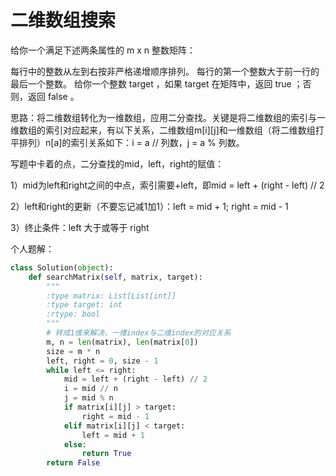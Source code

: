 # 二维数组搜索
给你一个满足下述两条属性的 m x n 整数矩阵：

每行中的整数从左到右按非严格递增顺序排列。
每行的第一个整数大于前一行的最后一个整数。
给你一个整数 target ，如果 target 在矩阵中，返回 true ；否则，返回 false 。

思路：将二维数组转化为一维数组，应用二分查找。关键是将二维数组的索引与一维数组的索引对应起来，有以下关系，二维数组m[i][j]和一维数组（将二维数组打平排列）n[a]的索引关系如下：i = a // 列数，j = a % 列数。

写题中卡着的点，二分查找的mid，left，right的赋值：

1）mid为left和right之间的中点，索引需要+left，即mid = left + (right - left) // 2

2）left和right的更新（不要忘记减1加1）：left = mid + 1; right = mid - 1

3）终止条件：left 大于或等于 right

个人题解：
````py
class Solution(object):
    def searchMatrix(self, matrix, target):
        """
        :type matrix: List[List[int]]
        :type target: int
        :rtype: bool
        """
        # 转成1维来解决，一维index与二维index的对应关系
        m, n = len(matrix), len(matrix[0])
        size = m * n
        left, right = 0, size - 1
        while left <= right:
            mid = left + (right - left) // 2
            i = mid // n
            j = mid % n
            if matrix[i][j] > target:
                right = mid - 1
            elif matrix[i][j] < target:
                left = mid + 1
            else:
                return True
        return False
````
